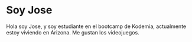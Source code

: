 # Soy Jose

Hola soy Jose, y soy estudiante en el bootcamp de Kodemia, actualmente estoy viviendo en Arizona.
Me gustan los videojuegos.